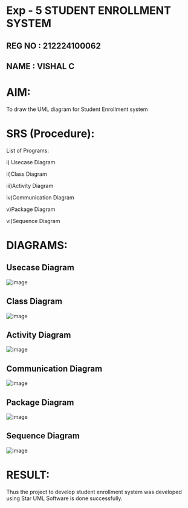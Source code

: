 # Exp - 5 STUDENT ENROLLMENT SYSTEM

## REG NO : 212224100062
## NAME   : VISHAL C
# AIM:
To draw the UML diagram for Student Enrollment system


# SRS (Procedure):
List of Programs:

i) Usecase Diagram

ii)Class Diagram

iii)Activity Diagram

iv)Communication Diagram

v)Package Diagram

vi)Sequence Diagram

# DIAGRAMS:
## Usecase Diagram
![image](https://github.com/user-attachments/assets/d3ac6254-5c0f-460f-9877-8489f2e228b3)




## Class Diagram
![image](https://github.com/user-attachments/assets/21526c13-80fa-4d88-9448-890b0a74e4f8)


## Activity Diagram
![image](https://github.com/user-attachments/assets/930f7115-aae5-4d90-b277-c13baa219159)



## Communication Diagram
![image](https://github.com/user-attachments/assets/8839ca06-e348-417a-9326-d8726918be64)


## Package Diagram
![image](https://github.com/user-attachments/assets/0efb1556-8cbd-4438-895d-70ea872e2fc0)



## Sequence Diagram
![image](https://github.com/user-attachments/assets/3edb93e2-cc2a-40ca-9cca-94736be2f6a8)




# RESULT:
Thus the project to develop student enrollment system was developed using Star UML Software is done successfully.
